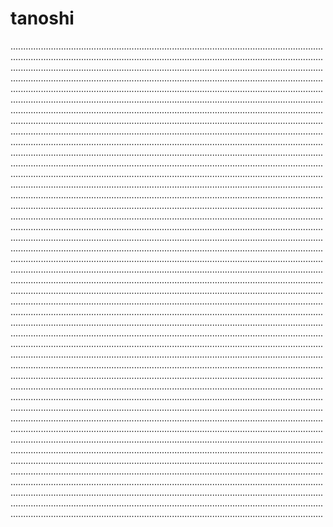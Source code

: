 # tanoshi
............................................................................................................................................................................................................................................................................................................................................................................................................................................................................................................................................................................................................................................................................................................................................................................................................................................................................................................................................................................................................................................................................................................................................................................................................................................................................................................................................................................................................................................................................................................................................................................................................................................................................................................................................................................................................................................................................................................................................................................................................................................................................................................................................................................................................................................................................................................................................................................................................................................................................................................................................................................................................................................................................................................................................................................................................................................................................................................................................................................................................................................................................................................................................................................................................................................................................................................................................................................................................................................................................................................................................................................................................................................................................................................................................................................................................................................................................................................................................................................................................................................................................................................................................................................................................................................................................................................................................................................................................................................................................................................................................................................................................................................................................................................................................................................................................................................................................................................................................................................................................................................................................................................................................................................................................................................................................................................................................................................................................................................................................................................................................................................................................................................................................................................................................................................................................